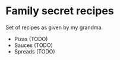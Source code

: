 # Family secret recipes 

Set of recipes as given by my grandma. 

- Pizas (TODO)
- Sauces (TODO)
- Spreads (TODO) 
